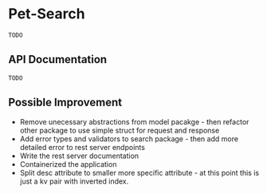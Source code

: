 # Pet-Search
`TODO`
## API Documentation
`TODO`
## Possible Improvement
* Remove unecessary abstractions from model pacakge - then refactor other package to use simple struct for request and response
* Add error types and validators to search package - then add more detailed error to rest server endpoints
* Write the rest server documentation
* Containerized the application
* Split desc attribute to smaller more specific attribute - at this point this is just a kv pair with inverted index.
